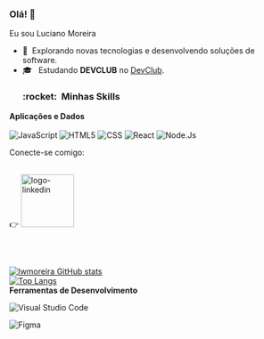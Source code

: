 ### Olá! 👋

Eu sou Luciano Moreira
<br>
- 🤔 &nbsp;Explorando novas tecnologias e desenvolvendo soluções de software.
- 🎓 &nbsp; Estudando **DEVCLUB** no <a href="https://rodolfomori.com.br/">DevClub</a>.
  <br>
  <h3> :rocket: &nbsp;Minhas Skills </h3>

**Aplicações e Dados**
<br>
<br>
![JavaScript](https://img.shields.io/badge/JavaScript-F7DF1E?style=for-the-badge&logo=javascript&logoColor=black)
![HTML5](https://img.shields.io/badge/HTML5-E34F26?style=for-the-badge&logo=html5&logoColor=white)
![CSS](https://img.shields.io/badge/CSS3-1572B6?style=for-the-badge&logo=css3&logoColor=white)
![React](https://img.shields.io/badge/React-20232A?style=for-the-badge&logo=react&logoColor=61DAFB)
![Node.Js](https://img.shields.io/badge/Node.js-43853D?style=for-the-badge&logo=node.js&logoColor=white)
<br>

Conecte-se comigo: 
<br><br>

  

  :point_right: <a href="https://www.linkedin.com/in/luciano-wagner-moreira-36132156/">
  <img src="https://img.shields.io/badge/LinkedIn-0077B5?style=for-the-badge&logo=linkedin&logoColor=white"
  alt="logo-linkedin" width="95px"
  a/>
  
  
  <br><br>


![lwmoreira GitHub stats](https://github-readme-stats.vercel.app/api?username=lwmoreira&show_icons=true&theme=neon)
<br>
[![Top Langs](https://github-readme-stats.vercel.app/api/top-langs/?username=lwmoreira)](https://github.com/anuraghazra/github-readme-stats)
<br>
**Ferramentas de Desenvolvimento**

![Visual Studio Code](https://img.shields.io/badge/-Visual%20Studio%20Code-333333?style=flat&logo=visual-studio-code&logoColor=007ACC)

![Figma](https://img.shields.io/badge/-Figma-333333?style=flat&logo=figma&logoColor=007ACC)


  


